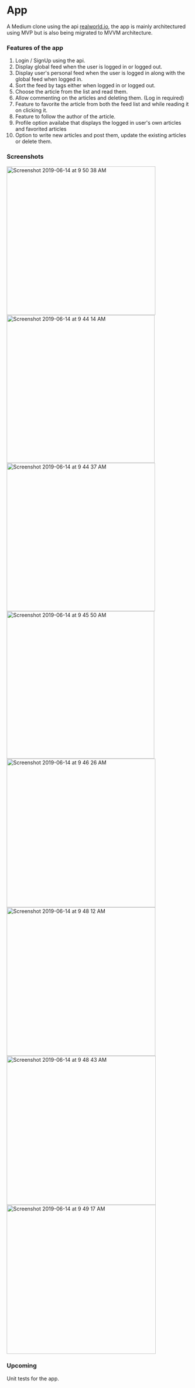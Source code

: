 # App

A Medium clone using the api [realworld.io](url), the app is mainly architectured using MVP but is also being migrated to MVVM 
architecture.

### Features of the app

1. Login / SignUp using the api.
2. Display global feed when the user is logged in or logged out.
3. Display user's personal feed when the user is logged in along with the global feed when logged in.
4. Sort the feed by tags either when logged in or logged out.
5. Choose the article from the list and read them.
6. Allow commenting on the articles and deleting them. (Log in required)
7. Feature to favorite the article from both the feed list and while reading it on clicking it.
8. Feature to follow the author of the article.
9. Profile option availabe that displays the logged in user's own articles and favorited articles
10. Option to write new articles and post them, update the existing articles or delete them.

### Screenshots
<img width="406" alt="Screenshot 2019-06-14 at 9 50 38 AM" src="https://user-images.githubusercontent.com/16780496/59483409-f3e4cd00-8e8a-11e9-8623-cf327bd6120b.png">
<img width="404" alt="Screenshot 2019-06-14 at 9 44 14 AM" src="https://user-images.githubusercontent.com/16780496/59483410-f47d6380-8e8a-11e9-8a0d-5f40f566904f.png">
<img width="405" alt="Screenshot 2019-06-14 at 9 44 37 AM" src="https://user-images.githubusercontent.com/16780496/59483411-f47d6380-8e8a-11e9-9ce6-132117726fef.png">
<img width="403" alt="Screenshot 2019-06-14 at 9 45 50 AM" src="https://user-images.githubusercontent.com/16780496/59483413-f47d6380-8e8a-11e9-92c6-a46c0c709761.png">
<img width="406" alt="Screenshot 2019-06-14 at 9 46 26 AM" src="https://user-images.githubusercontent.com/16780496/59483414-f515fa00-8e8a-11e9-9c7a-92aab1a67466.png">
<img width="406" alt="Screenshot 2019-06-14 at 9 48 12 AM" src="https://user-images.githubusercontent.com/16780496/59483415-f515fa00-8e8a-11e9-8ddf-aa267cfa40c4.png">
<img width="407" alt="Screenshot 2019-06-14 at 9 48 43 AM" src="https://user-images.githubusercontent.com/16780496/59483416-f515fa00-8e8a-11e9-98b7-6e929d8e3428.png">
<img width="407" alt="Screenshot 2019-06-14 at 9 49 17 AM" src="https://user-images.githubusercontent.com/16780496/59483417-f5ae9080-8e8a-11e9-90b0-9506bc406a8e.png">

### Upcoming 

Unit tests for the app.
